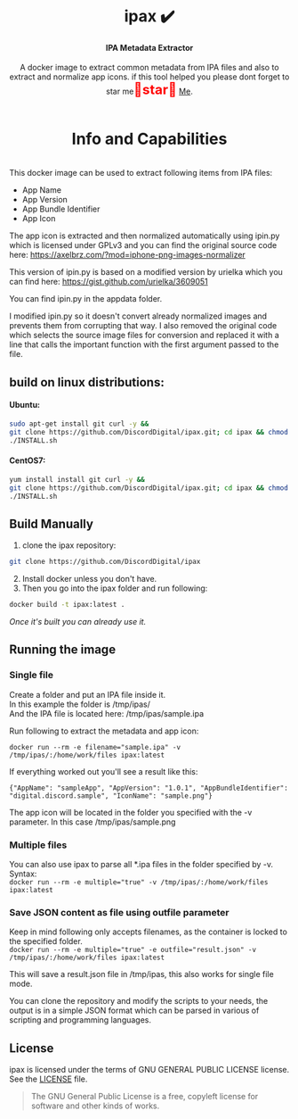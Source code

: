 
<div align="center">


# ipax ✔️
#### IPA Metadata Extractor

A docker image to extract common metadata from IPA files and also to extract and normalize app icons. 
if this tool helped you please dont forget to star me<font color=#FF0000 size=5>🌟**star**🌟</font> [Me](https://github.com/DiscordDigital).
<br>
  <br>
# Info and Capabilities
</div>
<br>
This docker image can be used to extract following items from IPA files:

* App Name
* App Version
* App Bundle Identifier
* App Icon

The app icon is extracted and then normalized automatically using ipin.py which is licensed under GPLv3 and you can find the original source code here: <https://axelbrz.com/?mod=iphone-png-images-normalizer>

This version of ipin.py is based on a modified version by urielka which you can find here: https://gist.github.com/urielka/3609051

You can find ipin.py in the appdata folder.

I modified ipin.py so it doesn't convert already normalized images and prevents them from corrupting that way. I also removed the original code which selects the source image files for conversion and replaced it with a line that calls the important function with the first argument passed to the file.

## build on linux distributions:

#### Ubuntu:

```bash
sudo apt-get install git curl -y &&
git clone https://github.com/DiscordDigital/ipax.git; cd ipax && chmod +x INSTALL.sh &&
./INSTALL.sh
```

#### CentOS7:

```bash
yum install install git curl -y &&
git clone https://github.com/DiscordDigital/ipax.git; cd ipax && chmod +x INSTALL.sh &&
./INSTALL.sh
```


## Build Manually  

1. clone the ipax repository:

```bash
git clone https://github.com/DiscordDigital/ipax
```
2. Install docker unless you don't have.
3. Then you go into the ipax folder and run following:

```bash
docker build -t ipax:latest .
``` 
*Once it's built you can already use it.*

## Running the image

### Single file

Create a folder and put an IPA file inside it.\
In this example the folder is /tmp/ipas/\
And the IPA file is located here: /tmp/ipas/sample.ipa

Run following to extract the metadata and app icon:

```docker run --rm -e filename="sample.ipa" -v /tmp/ipas/:/home/work/files ipax:latest```

If everything worked out you'll see a result like this:

```console
{"AppName": "sampleApp", "AppVersion": "1.0.1", "AppBundleIdentifier": "digital.discord.sample", "IconName": "sample.png"}
```
The app icon will be located in the folder you specified with the -v parameter. In this case /tmp/ipas/sample.png

### Multiple files

You can also use ipax to parse all \*.ipa files in the folder specified by -v.\
Syntax:\
```docker run --rm -e multiple="true" -v /tmp/ipas/:/home/work/files ipax:latest```

### Save JSON content as file using outfile parameter

Keep in mind following only accepts filenames, as the container is locked to the specified folder.\
```docker run --rm -e multiple="true" -e outfile="result.json" -v /tmp/ipas/:/home/work/files ipax:latest```

This will save a result.json file in /tmp/ipas, this also works for single file mode.

You can clone the repository and modify the scripts to your needs, the output is in a simple JSON format which can be parsed in various of scripting and programming languages.

## License

ipax is licensed under the terms of GNU GENERAL PUBLIC LICENSE license. See the [LICENSE](LICENSE) file.
> The GNU General Public License is a free, copyleft license for
software and other kinds of works.


